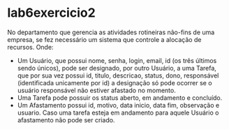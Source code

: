 # lab6exercicio2

No departamento que gerencia as atividades rotineiras não-fins de uma empresa, se fez necessário um sistema que controle a alocação de recursos. 
Onde: 
- Um Usuário, que possui nome, senha, login, email, id (os três últimos sendo únicos), pode ser designado, por outro Usuário, a uma Tarefa, que por sua vez possui id, titulo, descricao, status, dono, responsável (identificada unicamente por id) a designação só pode ocorrer se o usuário responsável não estiver afastado no momento. 
- Uma Tarefa pode possuir os status aberto, em andamento e concluído.
- Um Afastamento possui id, motivo, data inicio, data fim, observação e usuario. Caso uma tarefa esteja em andamento para aquele Usuário o afastamento não pode ser criado.
